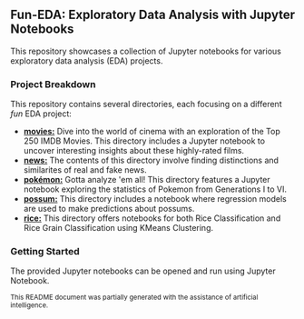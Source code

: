 ## Fun-EDA: Exploratory Data Analysis with Jupyter Notebooks

This repository showcases a collection of Jupyter notebooks for various exploratory data analysis (EDA) projects. 

### Project Breakdown

This repository contains several directories, each focusing on a different *fun* EDA project:

* **[movies:](./movies)** Dive into the world of cinema with an exploration of the Top 250 IMDB Movies. This directory includes a Jupyter notebook to uncover interesting insights about these highly-rated films.
* **[news:](./news)**  The contents of this directory involve finding distinctions and similarites of real and fake news.
* **[pokémon:](./pokémon)** Gotta analyze 'em all! This directory features a Jupyter notebook exploring the statistics of Pokemon from Generations I to VI.
* **[possum:](./possum)**  This directory includes a notebook where regression models are used to make predictions about possums. 
* **[rice:](./rice)** This directory offers notebooks for both Rice Classification and Rice Grain Classification using KMeans Clustering.

### Getting Started

The provided Jupyter notebooks can be opened and run using Jupyter Notebook.

<sub> 
This README document was partially generated with the assistance of artificial intelligence.
</sub>
